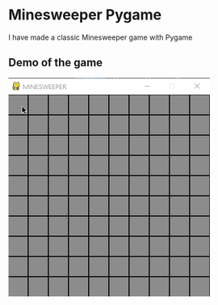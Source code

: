 # Minesweeper Pygame
I have made a classic Minesweeper game with Pygame

## Demo of the game
![Demo of game](https://github.com/theshubhagrwl/minesweeper-pygame/blob/master/demo/minesweeper.gif)

